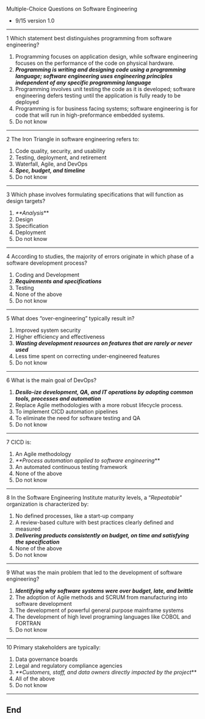 Multiple-Choice Questions on Software Engineering

- 9/15 version 1.0

---

1 Which statement best distinguishes programming from software engineering?
1. Programming focuses on application design, while software engineering focuses on the performance of the code on physical hardware.
2. _**Programming is writing and designing code using a programming language; software engineering uses engineering principles independent of any specific programming language**_ 
3. Programming involves unit testing the code as it is developed; software engineering defers testing until the application is fully ready to be deployed
4. Programming is for business facing systems; software engineering is for code that will run in high-preformance embedded systems.
5. Do not know

---

2 The Iron Triangle in software engineering refers to:
1. Code quality, security, and usability
2. Testing, deployment, and retirement
3. Waterfall, Agile, and DevOps
4. **_Spec, budget, and timeline_**
5. Do not know

---

3 Which phase involves formulating specifications that will function as design targets?
1. _**Analysis_**
2. Design
3. Specification
4. Deployment
5. Do not know

---

4 According to studies, the majority of errors originate in which phase of a software development process?
1. Coding and Development
2. **_Requirements and specifications_**
3. Testing
4. None of the above
5. Do not know

---

5 What does “over-engineering” typically result in?
1. Improved system security
2. Higher efficiency and effectiveness
3. **_Wasting development resources on features that are rarely or never used_**
4. Less time spent on correcting under-engineered features
5. Do not know

---

6 What is the main goal of DevOps?
1. **_Desilo-ize development, QA, and IT operations by adopting common tools, processes and automation_**
2. Replace Agile methodologies with a more robust lifecycle process.
3. To implement CICD automation pipelines 
4. To eliminate the need for software testing and QA
5. Do not know

---

7 CICD is:
1. An Agile methodology
2. _**Process automation applied to software engineering_** 
3. An automated continuous testing framework
4. None of the above
5. Do not know

---

8 In the Software Engineering Institute maturity levels, a “_Repeatable_” organization is characterized by:
1. No defined processes, like a start-up company
2. A review-based culture with best practices clearly defined and measured
3. **_Delivering products consistently on budget, on time and satisfying the specification_**
4. None of the above
5. Do not know

---

9 What was the main problem that led to the development of software engineering?
1. **_Identifying why software systems were over budget, late, and brittle_**
2. The adoption of Agile methods and SCRUM from manufacturing into software development
3. The development of powerful general purpose mainframe systems
4. The development of high level programing languages like COBOL and FORTRAN
5. Do not know

---

10 Primary stakeholders are typically:
1. Data governance boards
2. Legal and regulatory compliance agencies
3. _**Customers, staff, and data owners directly impacted by the project_** 
4. All of the above
5. Do not know

--- 

## End